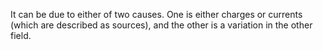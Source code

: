 It can be due to either of two causes. One is either charges or currents (which are described as sources), and the other is a variation in the other field.